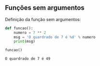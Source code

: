 ## Funções sem argumentos

Definição da função sem argumentos:

``` python
def funcao():
    numero = 7 ** 2
    msg = 'O quardrado de 7 é %d' % numero
    print(msg)      

funcao()
```

``` console
O quardrado de 7 é 49
```

